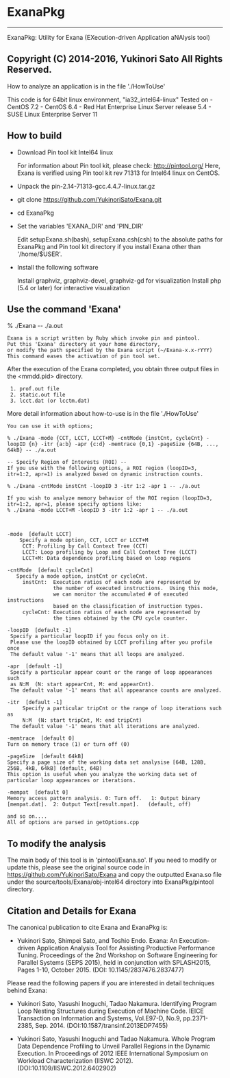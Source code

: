 # ExanaPkg
---
ExanaPkg: Utility for Exana (EXecution-driven Application aNAlysis tool)

Copyright (C)   2014-2016,   Yukinori Sato
All Rights Reserved. 
---


How to analyze an application is in the file './HowToUse'


This code is for 64bit linux environment, 
    "ia32_intel64-linux"
     Tested on 
     - CentOS 7.2
     - CentOS 6.4
     - Red Hat Enterprise Linux Server release 5.4
     - SUSE Linux Enterprise Server 11

## How to build
* Download Pin tool kit Intel64 linux

    For information about Pin tool kit, please check:
    	http://pintool.org/ 
    Here, Exana is verified using Pin tool kit rev 71313 for Intel64 linux on CentOS.

* Unpack the pin-2.14-71313-gcc.4.4.7-linux.tar.gz
* git clone https://github.com/YukinoriSato/Exana.git
* cd ExanaPkg
* Set the variables 'EXANA_DIR' and 'PIN_DIR' 

    Edit setupExana.sh(bash), setupExana.csh(csh) to the absolute paths for ExanaPkg and Pin tool kit directory if you install Exana other than '/home/$USER'.

* Install the following software

    Install graphviz, graphviz-devel, graphviz-gd for visualization
    Install php (5.4 or later) for interactive visualization


## Use the command 'Exana'

% ./Exana -- ./a.out
 
    Exana is a script written by Ruby which invoke pin and pintool.
    Put this 'Exana' directory at your home directory,
    or modify the path specified by the Exana script (~/Exana-x.x-rYYY)
    This command eases the activation of pin tool set.

After the execution of the Exana completed, you obtain three output files in the <mmdd.pid> directory.  

     1. prof.out file
     2. static.out file 
     3. lcct.dat (or lcctm.dat)

More detail information about how-to-use is in the file './HowToUse'

    You can use it with options;

    % ./Exana -mode {CCT, LCCT, LCCT+M} -cntMode {instCnt, cycleCnt} -loopID {n} -itr {a:b} -apr {c:d} -memtrace {0,1} -pageSize {64B, ..., 64kB} -- ./a.out

    -- Specify Region of Interests (ROI) --
    If you use with the following options, a ROI region (loopID=3, itr=1:2, apr=1) is analyzed based on dynamic instruction counts. 

    % ./Exana -cntMode instCnt -loopID 3 -itr 1:2 -apr 1 -- ./a.out

    If you wish to analyze memory behavior of the ROI region (loopID=3, itr=1:2, apr=1, please specify options like:
    % ./Exana -mode LCCT+M -loopID 3 -itr 1:2 -apr 1 -- ./a.out



    -mode  [default LCCT]
        Specify a mode option, CCT, LCCT or LCCT+M
         CCT: Profiling by Call Context Tree (CCT)
         LCCT: Loop profiling by Loop and Call Context Tree (LCCT)
         LCCT+M: Data dependence profiling based on loop regions

    -cntMode  [default cycleCnt]
       Specify a mode option, instCnt or cycleCnt.
         instCnt:  Execution ratios of each node are represented by 
                   the number of executed instructions.  Using this mode,
                   we can monitor the accumulated # of executed instructions
                   based on the classification of instruction types.
         cycleCnt: Execution ratios of each node are represented by 
                   the times obtained by the CPU cycle counter.

    -loopID  [default -1]
	 Specify a particular loopID if you focus only on it.
	 Please use the loopID obtained by LCCT profiling after you profile once
	 The default value '-1' means that all loops are analyzed.

    -apr  [default -1]
	 Specify a particular appear count or the range of loop appearances such
	 as N:M  (N: start appearCnt, M: end appearCnt).
	 The default value '-1' means that all appearance counts are analyzed.

    -itr  [default -1]
         Specify a particular tripCnt or the range of loop iterations such as
         N:M  (N: start tripCnt, M: end tripCnt)
	 The default value '-1' means that all iterations are analyzed.

    -memtrace  [default 0]
	Turn on memory trace (1) or turn off (0)

    -pageSize  [default 64kB]
	Specify a page size of the working data set analysise [64B, 128B,
	256B, 4kB, 64kB] (default, 64B)
	This option is useful when you analyze the working data set of
	particular loop appearances or iterations.

    -mempat  [default 0]
	Memory access pattern analysis. 0: Turn off.   1: Output binary
	[mempat.dat].  2: Output Text[result.mpat].   (default, off)

    and so on....
    All of options are parsed in getOptions.cpp

## To modify the analysis

The main body of this tool is in 'pintool/Exana.so'.  If you need to
modify or update this, please see the original source code in
https://github.com/YukinoriSato/Exana and copy the outputted Exana.so
file under the source/tools/Exana/obj-intel64 directory into
ExanaPkg/pintool directory.


## Citation and Details for Exana

The canonical publication to cite Exana and ExanaPkg is:

* Yukinori Sato, Shimpei Sato, and Toshio Endo. Exana: An Execution-driven Application Analysis Tool for Assisting Productive Performance Tuning. Proceedings of the 2nd Workshop on Software Engineering for Parallel Systems (SEPS 2015), held in conjunction with SPLASH2015, Pages 1-10, October 2015. (DOI: 10.1145/2837476.2837477)


Please read the following papers if you are interested in detail techniques behind Exana:


* Yukinori Sato, Yasushi Inoguchi, Tadao Nakamura. Identifying Program Loop Nesting Structures during Execution of Machine Code. IEICE Transaction on Information and Systems, Vol.E97-D, No.9, pp.2371-2385, Sep. 2014. (DOI:10.1587/transinf.2013EDP7455)

* Yukinori Sato, Yasushi Inoguchi and Tadao Nakamura. Whole Program Data Dependence Profiling to Unveil Parallel Regions in the Dynamic Execution. In Proceedings of 2012 IEEE International Symposium on Workload Characterization (IISWC 2012). (DOI:10.1109/IISWC.2012.6402902) 

